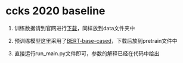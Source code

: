 # ccks 2020 baseline

1. 训练数据请到官网进行[下载](https://github.com/PaddlePaddle/Research/blob/master/KG/DuEL_Baseline/README.zh.md)，同样放到data文件夹中

2. 预训练模型这里采用了[BERT-base-cased](https://huggingface.co/bert-base-cased)，下载后放到pretrain文件中

3. 直接运行run_main.py文件即可，参数的解释已经在代码中给出